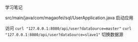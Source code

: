 学习笔记

src/main/java/com/magaofei/sql/UserApplication.java
启动应用

访问 
`curl "127.0.0.1:8080/api/user?dataSource=master"`
`curl "127.0.0.1:8080/api/user?dataSource=slave1"`
切换数据源
